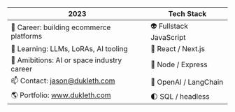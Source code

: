 | 2023 | Tech Stack |
| ----------- | ---------- |
| 💼 Career: building ecommerce platforms | 👽 Fullstack JavaScript |
| 🌱 Learning: LLMs, LoRAs, AI tooling | 🚀 React / Next.js |
| 🔭 Amibitions: AI or space industry career | 📡 Node / Express |
| 📫 Contact: jason@dukleth.com | 🌌 OpenAI / LangChain |
| 🌎 Portfolio: www.dukleth.com | 🌓 SQL / headless     |
